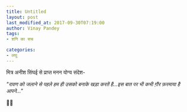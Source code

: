 ```yaml
---
title: Untitled
layout: post
last_modified_at: 2017-09-30T07:19:00
author: Vinay Pandey
tags:
- शनि का सच

categories:
- लघु
---
```

मित्र अनीश सिंघई से प्राप्त मनन योग्य संदेश- 

*"रावण को जलाने से पहले हम ही उसको बनाके खड़ा करतें है...इस बात पर भी कभी ग़ौर फ़रमाया है आपने..."*

🙏🙏


